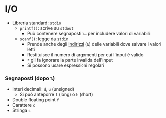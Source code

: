 # I/O

- Libreria standard: `stdio`
    - `printf()`: scrive su `stdout`
        - Può contenere segnaposti `%…` per includere valori di variabili
    - `scanf()`: legge da `stdin`
        - Prende anche degli [indirizzi](puntatori) (`&`) delle variabili dove salvare i valori letti
        - Restituisce il numero di argomenti per cui l'input è valido
        - `*` gli fa ignorare la parte invalida dell'input
        - Si possono usare espressioni regolari

### Segnaposti (dopo `%`)

- Interi decimali: `d`, `u` (unsigned)
    - Si può anteporre `l` (long) o `h` (short)
- Double floating point `f`
- Carattere `c`
- Stringa `s`